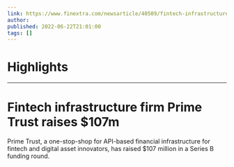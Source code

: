 ```yaml
---
link: https://www.finextra.com/newsarticle/40509/fintech-infrastructure-firm-prime-trust-raises-107m?utm_medium=rssfinextra&utm_source=finextrafeed
author: 
published: 2022-06-22T21:01:00
tags: []
---
```

# Highlights


---
# Fintech infrastructure firm Prime Trust raises $107m
Prime Trust, a one-stop-shop for API-based financial infrastructure for fintech and digital asset innovators, has raised $107 million in a Series B funding round.